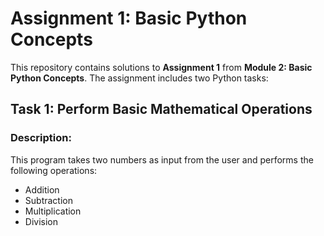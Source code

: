 # Assignment 1: Basic Python Concepts

This repository contains solutions to **Assignment 1** from **Module 2: Basic Python Concepts**. The assignment includes two Python tasks:

## Task 1: Perform Basic Mathematical Operations

### Description:
This program takes two numbers as input from the user and performs the following operations:
- Addition
- Subtraction
- Multiplication
- Division 

